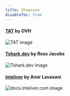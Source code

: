 ```yaml
---
title: Showcase
disableToc: true
---
```


#### [TAT](https://ovh.github.io/tat/overview/) by OVH
![TAT image](EKS-Workshop-3/images/showcase/tat.png?width=50pc)

#### [Tshark.dev](https://tshark.dev) by Ross Jacobs
![Tshark.dev image](EKS-Workshop-3/images/showcase/tshark_dev.png?width=50pc)

#### [inteliver](https://docs.inteliver.com) by Amir Lavasani
![docs.inteliver.com image](EKS-Workshop-3/images/showcase/inteliver_docs.png?width=50pc)